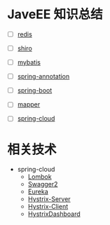 # JaveEE 知识总结

- [ ] [redis](https://github.com/colg-cloud/JavaEE/tree/master/redis/redis-sources)
- [ ] [shiro](https://github.com/colg-cloud/JavaEE/tree/master/shiro/shiro-sources)
- [ ] [mybatis](https://github.com/colg-cloud/JavaEE/tree/master/mybatis) 
- [ ] [spring-annotation](https://github.com/colg-cloud/JavaEE/tree/master/spring-annotation) 
- [ ] [spring-boot](https://github.com/colg-cloud/JavaEE/tree/master/spring-boot)
- [ ] [mapper](https://github.com/colg-cloud/JavaEE/tree/master/mapper) 
- [ ] [spring-cloud](https://github.com/colg-cloud/JavaEE/tree/master/spring-cloud)


# 相关技术

-   spring-cloud
    -   [Lombok](https://github.com/colg-cloud/JavaEE/blob/master/spring-cloud/spring-cloud-sources/sources/note/Lombok.md)
    -   [Swagger2](https://github.com/colg-cloud/JavaEE/blob/master/spring-cloud/spring-cloud-sources/sources/note/Swagger2.md)
    -   [Eureka](https://github.com/colg-cloud/JavaEE/blob/master/spring-cloud/spring-cloud-sources/sources/note/Eureka.md)
    -   [Hystrix-Server](https://github.com/colg-cloud/JavaEE/blob/master/spring-cloud/spring-cloud-sources/sources/note/Hystrix-Server.md)
    -   [Hystrix-Client](https://github.com/colg-cloud/JavaEE/blob/master/spring-cloud/spring-cloud-sources/sources/note/Hystrix-Client.md)
    -   [HystrixDashboard](https://github.com/colg-cloud/JavaEE/blob/master/spring-cloud/spring-cloud-sources/sources/note/HystrixDashboard.md)


